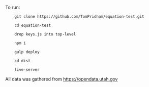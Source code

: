 
To run: 

        git clone https://github.com/TomPridham/equation-test.git
                
        cd equation-test
        
        drop keys.js into top-level
        
        npm i
        
        gulp deploy
        
        cd dist
        
        live-server
        
All data was gathered from https://opendata.utah.gov
